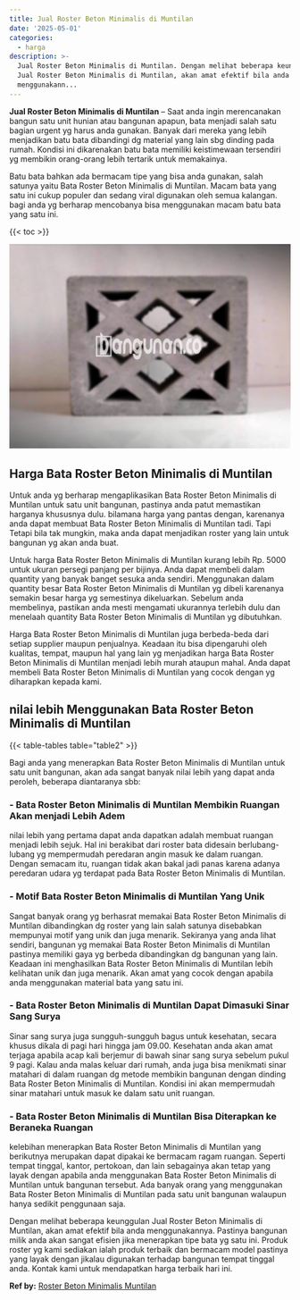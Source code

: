 ```yaml
---
title: Jual Roster Beton Minimalis di Muntilan
date: '2025-05-01'
categories:
  - harga
description: >-
  Jual Roster Beton Minimalis di Muntilan. Dengan melihat beberapa keunggulan
  Jual Roster Beton Minimalis di Muntilan, akan amat efektif bila anda
  menggunakann...
---
```


**Jual Roster Beton Minimalis di Muntilan** – Saat anda ingin merencanakan bangun satu unit hunian atau bangunan apapun, bata menjadi salah satu bagian urgent yg harus anda gunakan. Banyak dari mereka yang lebih menjadikan batu bata dibandingi dg material yang lain sbg dinding pada rumah. Kondisi ini dikarenakan batu bata memiliki keistimewaan tersendiri yg membikin orang-orang lebih tertarik untuk memakainya.

Batu bata bahkan ada bermacam tipe yang bisa anda gunakan, salah satunya yaitu Bata Roster Beton Minimalis di Muntilan. Macam bata yang satu ini cukup populer dan sedang viral digunakan oleh semua kalangan. bagi anda yg berharap mencobanya bisa menggunakan macam batu bata yang satu ini.

{{< toc >}}

![Jual Roster Beton Minimalis di Muntilan](/images/bata-roster-minimalis-24.png)

## Harga Bata Roster Beton Minimalis di Muntilan

Untuk anda yg berharap mengaplikasikan Bata Roster Beton Minimalis di Muntilan untuk satu unit bangunan, pastinya anda patut memastikan harganya khususnya dulu. bilamana harga yang pantas dengan, karenanya anda dapat membuat Bata Roster Beton Minimalis di Muntilan tadi. Tapi Tetapi bila tak mungkin, maka anda dapat menjadikan roster yang lain untuk bangunan yg akan anda buat.

Untuk harga Bata Roster Beton Minimalis di Muntilan kurang lebih Rp. 5000 untuk ukuran persegi panjang per bijinya. Anda dapat membeli dalam quantity yang banyak banget sesuka anda sendiri. Menggunakan dalam quantity besar Bata Roster Beton Minimalis di Muntilan yg dibeli karenanya semakin besar harga yg semestinya dikeluarkan. Sebelum anda membelinya, pastikan anda mesti mengamati ukurannya terlebih dulu dan menelaah quantity Bata Roster Beton Minimalis di Muntilan yg dibutuhkan.

Harga Bata Roster Beton Minimalis di Muntilan juga berbeda-beda dari setiap supplier maupun penjualnya. Keadaan itu bisa dipengaruhi oleh kualitas, tempat, maupun hal yang lain yg menjadikan harga Bata Roster Beton Minimalis di Muntilan menjadi lebih murah ataupun mahal. Anda dapat membeli Bata Roster Beton Minimalis di Muntilan yang cocok dengan yg diharapkan kepada kami.

## nilai lebih Menggunakan Bata Roster Beton Minimalis di Muntilan

{{< table-tables table="table2" >}}

Bagi anda yang menerapkan Bata Roster Beton Minimalis di Muntilan untuk satu unit bangunan, akan ada sangat banyak nilai lebih yang dapat anda peroleh, beberapa diantaranya sbb:

### \- Bata Roster Beton Minimalis di Muntilan Membikin Ruangan Akan menjadi Lebih Adem

nilai lebih yang pertama dapat anda dapatkan adalah membuat ruangan menjadi lebih sejuk. Hal ini berakibat dari roster bata didesain berlubang-lubang yg mempermudah peredaran angin masuk ke dalam ruangan. Dengan semacam itu, ruangan tidak akan bakal jadi panas karena adanya peredaran udara yg terdapat pada Bata Roster Beton Minimalis di Muntilan.

### \- Motif Bata Roster Beton Minimalis di Muntilan Yang Unik

Sangat banyak orang yg berhasrat memakai Bata Roster Beton Minimalis di Muntilan dibandingkan dg roster yang lain salah satunya disebabkan mempunyai motif yang unik dan juga menarik. Sekiranya yang anda lihat sendiri, bangunan yg memakai Bata Roster Beton Minimalis di Muntilan pastinya memiliki gaya yg berbeda dibandingkan dg bangunan yang lain. Keadaan ini menghasilkan Bata Roster Beton Minimalis di Muntilan lebih kelihatan unik dan juga menarik. Akan amat yang cocok dengan apabila anda menggunakan material bata yang satu ini.

### \- Bata Roster Beton Minimalis di Muntilan Dapat Dimasuki Sinar Sang Surya

Sinar sang surya juga sungguh-sungguh bagus untuk kesehatan, secara khusus dikala di pagi hari hingga jam 09.00. Kesehatan anda akan amat terjaga apabila acap kali berjemur di bawah sinar sang surya sebelum pukul 9 pagi. Kalau anda malas keluar dari rumah, anda juga bisa menikmati sinar matahari di dalam ruangan dg metode membikin bangunan dengan dinding Bata Roster Beton Minimalis di Muntilan. Kondisi ini akan mempermudah sinar matahari untuk masuk ke dalam satu unit ruangan.

### \- Bata Roster Beton Minimalis di Muntilan Bisa Diterapkan ke Beraneka Ruangan

kelebihan menerapkan Bata Roster Beton Minimalis di Muntilan yang berikutnya merupakan dapat dipakai ke bermacam ragam ruangan. Seperti tempat tinggal, kantor, pertokoan, dan lain sebagainya akan tetap yang layak dengan apabila anda menggunakan Bata Roster Beton Minimalis di Muntilan untuk bangunan tersebut. Ada banyak orang yang menggunakan Bata Roster Beton Minimalis di Muntilan pada satu unit bangunan walaupun hanya sedikit penggunaan saja.

Dengan melihat beberapa keunggulan Jual Roster Beton Minimalis di Muntilan, akan amat efektif bila anda menggunakannya. Pastinya bangunan milik anda akan sangat efisien jika menerapkan tipe bata yg satu ini. Produk roster yg kami sediakan ialah produk terbaik dan bermacam model pastinya yang layak dengan jikalau digunakan terhadap bangunan tempat tinggal anda. Kontak kami untuk mendapatkan harga terbaik hari ini.

**Ref by:** [Roster Beton Minimalis Muntilan](https://id.wikipedia.org/wiki/Roster)
